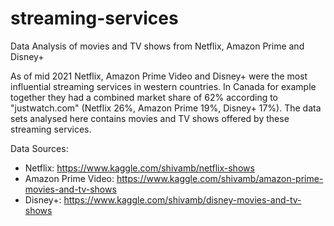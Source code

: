 # streaming-services
Data Analysis of movies and TV shows from Netflix, Amazon Prime and Disney+

As of mid 2021 Netflix, Amazon Prime Video and Disney+ were the most influential streaming services in western countries. In Canada for example together they had a combined market share of 62% according to "justwatch.com" (Netflix 26%, Amazon Prime 19%, Disney+ 17%). The data sets analysed here contains movies and TV shows offered by these streaming services.

Data Sources:
- Netflix: https://www.kaggle.com/shivamb/netflix-shows
- Amazon Prime Video: https://www.kaggle.com/shivamb/amazon-prime-movies-and-tv-shows
- Disney+: https://www.kaggle.com/shivamb/disney-movies-and-tv-shows
